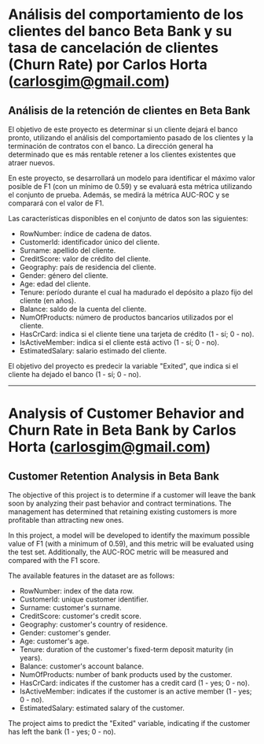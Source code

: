 # Análisis del comportamiento de los clientes del banco Beta Bank y su tasa de cancelación de clientes (Churn Rate) por Carlos Horta (carlosgim@gmail.com)

## Análisis de la retención de clientes en Beta Bank

El objetivo de este proyecto es determinar si un cliente dejará el banco pronto, utilizando el análisis del comportamiento pasado de los clientes y la terminación de contratos con el banco. La dirección general ha determinado que es más rentable retener a los clientes existentes que atraer nuevos.

En este proyecto, se desarrollará un modelo para identificar el máximo valor posible de F1 (con un mínimo de 0.59) y se evaluará esta métrica utilizando el conjunto de prueba. Además, se medirá la métrica AUC-ROC y se comparará con el valor de F1.

Las características disponibles en el conjunto de datos son las siguientes:

- RowNumber: índice de cadena de datos.
- CustomerId: identificador único del cliente.
- Surname: apellido del cliente.
- CreditScore: valor de crédito del cliente.
- Geography: país de residencia del cliente.
- Gender: género del cliente.
- Age: edad del cliente.
- Tenure: período durante el cual ha madurado el depósito a plazo fijo del cliente (en años).
- Balance: saldo de la cuenta del cliente.
- NumOfProducts: número de productos bancarios utilizados por el cliente.
- HasCrCard: indica si el cliente tiene una tarjeta de crédito (1 - sí; 0 - no).
- IsActiveMember: indica si el cliente está activo (1 - sí; 0 - no).
- EstimatedSalary: salario estimado del cliente.

El objetivo del proyecto es predecir la variable "Exited", que indica si el cliente ha dejado el banco (1 - sí; 0 - no).

-----
# Analysis of Customer Behavior and Churn Rate in Beta Bank by Carlos Horta (carlosgim@gmail.com)

## Customer Retention Analysis in Beta Bank

The objective of this project is to determine if a customer will leave the bank soon by analyzing their past behavior and contract terminations. The management has determined that retaining existing customers is more profitable than attracting new ones.

In this project, a model will be developed to identify the maximum possible value of F1 (with a minimum of 0.59), and this metric will be evaluated using the test set. Additionally, the AUC-ROC metric will be measured and compared with the F1 score.

The available features in the dataset are as follows:

- RowNumber: index of the data row.
- CustomerId: unique customer identifier.
- Surname: customer's surname.
- CreditScore: customer's credit score.
- Geography: customer's country of residence.
- Gender: customer's gender.
- Age: customer's age.
- Tenure: duration of the customer's fixed-term deposit maturity (in years).
- Balance: customer's account balance.
- NumOfProducts: number of bank products used by the customer.
- HasCrCard: indicates if the customer has a credit card (1 - yes; 0 - no).
- IsActiveMember: indicates if the customer is an active member (1 - yes; 0 - no).
- EstimatedSalary: estimated salary of the customer.

The project aims to predict the "Exited" variable, indicating if the customer has left the bank (1 - yes; 0 - no).
